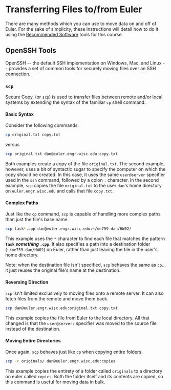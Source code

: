 # Transferring Files to/from Euler

There are many methods which you can use to move data on and off of Euler. For the sake of simplicity, these instructions will detail how to do it using the [Recommended Software](software.md#recommended-client-software) tools for this course.


## OpenSSH Tools

OpenSSH -- the default SSH implementation on Windows, Mac, and Linux -- provides a set of common tools for securely moving files over an SSH connection.

### `scp`
Secure Copy, (or `scp`) is used to transfer files between remote and/or local systems by extending the syntax of the familiar `cp` shell command.

#### **Basic Syntax**

Consider the following commands:
```sh
cp original.txt copy.txt
```
versus
```sh
scp original.txt dan@euler.engr.wisc.edu:copy.txt
```

Both examples create a copy of the file `original.txt`. The second example, however, uses a bit of syntactic sugar to specify the computer on which the copy should be created. In this case, it uses the same `user@server` specifier used in the `ssh` command, followed by a colon `:` character. In the second example, `scp` copies the file `original.txt` to the user `dan`'s home directory on `euler.engr.wisc.edu` and calls that file `copy.txt`.


#### **Complex Paths**

Just like the `cp` command, `scp` is capable of handling more complex paths than just the file's base name.

```sh
scp task*.cpp dan@euler.engr.wisc.edu:~/me759-dan/HW02/
```
This example uses the `*` character to find each file that matches the pattern **`task` _something_ `.cpp`**. It also specifies a path into a destination folder (`~/me759-dan/HW02`) on Euler, rather than just leaving the file in the user's home directory.

Note: when the destination file isn't specified, `scp` behaves the same as `cp`... it just reuses the original file's name at the destination.

#### **Reversing Direction**

`scp` isn't limited exclusively to moving files onto a remote server. It can also fetch files from the remote and move them back.

```sh
scp dan@euler.engr.wisc.edu:original.txt copy.txt
```

This example copies the file from Euler to the local directory. All that changed is that the `user@server:` specifier was moved to the source file instead of the destination.

#### **Moving Entire Directories**

Once again, `scp` behaves just like `cp` when copying entire folders.

```sh
scp -r originals/ dan@euler.engr.wisc.edu:copies
```

This example copies the entirety of a folder called `originals` to a directory on euler called `copies`. Both the folder itself and its contents are copied, so this command is useful for moving data in bulk.



